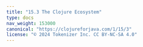 ```yaml
---
title: "15.3 The Clojure Ecosystem"
type: docs
nav_weight: 153000
canonical: "https://clojureforjava.com/1/15/3"
license: "© 2024 Tokenizer Inc. CC BY-NC-SA 4.0"
---
```

